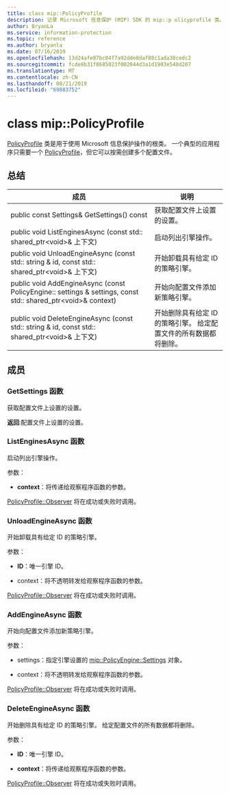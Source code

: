 ```yaml
---
title: class mip::PolicyProfile
description: 记录 Microsoft 信息保护 (MIP) SDK 的 mip::p olicyprofile 类。
author: BryanLa
ms.service: information-protection
ms.topic: reference
ms.author: bryanla
ms.date: 07/16/2019
ms.openlocfilehash: 13d24afe87bc04f7a92dde8daf88c1ada38cedc2
ms.sourcegitcommit: fcde8b31f8685023f002044d3a1d1903e548d207
ms.translationtype: MT
ms.contentlocale: zh-CN
ms.lasthandoff: 08/21/2019
ms.locfileid: "69883752"
---
```

# <a name="class-mippolicyprofile"></a>class mip::PolicyProfile 
[PolicyProfile](class_mip_policyprofile.md) 类是用于使用 Microsoft 信息保护操作的根类。 一个典型的应用程序只需要一个 [PolicyProfile](class_mip_policyprofile.md)，但它可以按需创建多个配置文件。
  
## <a name="summary"></a>总结
 成员                        | 说明                                
--------------------------------|---------------------------------------------
public const Settings& GetSettings() const  |  获取配置文件上设置的设置。
public void ListEnginesAsync (const std:: shared_ptr\<void\>& 上下文)  |  启动列出引擎操作。
public void UnloadEngineAsync (const std:: string & id, const std:: shared_ptr\<void\>& 上下文)  |  开始卸载具有给定 ID 的策略引擎。
public void AddEngineAsync (const PolicyEngine:: settings & settings, const std:: shared_ptr\<void\>& context)  |  开始向配置文件添加新策略引擎。
public void DeleteEngineAsync (const std:: string & id, const std:: shared_ptr\<void\>& 上下文)  |  开始删除具有给定 ID 的策略引擎。 给定配置文件的所有数据都将删除。
  
## <a name="members"></a>成员
  
### <a name="getsettings-function"></a>GetSettings 函数
获取配置文件上设置的设置。

  
**返回**:配置文件上设置的设置。
  
### <a name="listenginesasync-function"></a>ListEnginesAsync 函数
启动列出引擎操作。

参数：  
* **context**：将传递给观察程序函数的参数。 


[PolicyProfile::Observer](class_mip_policyprofile_observer.md) 将在成功或失败时调用。
  
### <a name="unloadengineasync-function"></a>UnloadEngineAsync 函数
开始卸载具有给定 ID 的策略引擎。

参数：  
* **ID**：唯一引擎 ID。 


* context：将不透明转发给观察程序函数的参数。 


[PolicyProfile::Observer](class_mip_policyprofile_observer.md) 将在成功或失败时调用。
  
### <a name="addengineasync-function"></a>AddEngineAsync 函数
开始向配置文件添加新策略引擎。

参数：  
* settings：指定引擎设置的 [mip::PolicyEngine::Settings](class_mip_policyengine_settings.md) 对象。 


* context：将不透明转发给观察程序函数的参数。 


[PolicyProfile::Observer](class_mip_policyprofile_observer.md) 将在成功或失败时调用。
  
### <a name="deleteengineasync-function"></a>DeleteEngineAsync 函数
开始删除具有给定 ID 的策略引擎。 给定配置文件的所有数据都将删除。

参数：  
* **ID**：唯一引擎 ID。 


* **context**：将传递给观察程序函数的参数。 


[PolicyProfile::Observer](class_mip_policyprofile_observer.md) 将在成功或失败时调用。